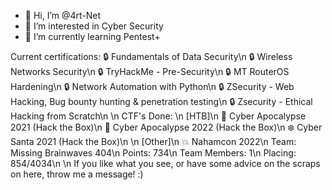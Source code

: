 - 👋 Hi, I’m @4rt-Net
- 👀 I’m interested in Cyber Security
- 🌱 I’m currently learning Pentest+

Current certifications: 
:lock: Fundamentals of Data Security\n
:lock: Wireless Networks Security\n
:lock: TryHackMe - Pre-Security\n
:lock: MT RouterOS Hardening\n
:lock: Network Automation with Python\n
:lock: ZSecurity - Web Hacking, Bug bounty hunting & penetration testing\n
:lock: Zsecurity - Ethical Hacking from Scratch\n
\n
CTF's Done: \n
[HTB]\n
:space_invader: Cyber Apocalypse 2021 (Hack the Box)\n
:space_invader: Cyber Apocalypse 2022 (Hack the Box)\n
:snowflake:     Cyber Santa 2021      (Hack the Box)\n
\n
[Other]\n
:boom: Nahamcon 2022\n
Team: Missing Brainwaves 404\n
Points: 734\n
Team Members: 1\n
Placing: 854/4034\n
\n
If you like what you see, or have some advice on the scraps on here, throw me a message! :) 



<!---
4rt-Net/4rt-Net is a ✨ special ✨ repository because its `README.md` (this file) appears on your GitHub profile.
You can click the Preview link to take a look at your changes.
--->
